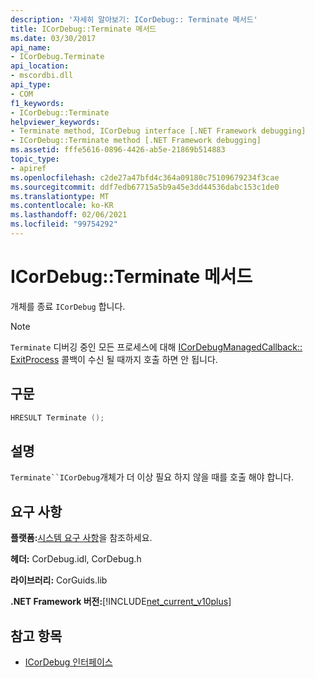 ```yaml
---
description: '자세히 알아보기: ICorDebug:: Terminate 메서드'
title: ICorDebug::Terminate 메서드
ms.date: 03/30/2017
api_name:
- ICorDebug.Terminate
api_location:
- mscordbi.dll
api_type:
- COM
f1_keywords:
- ICorDebug::Terminate
helpviewer_keywords:
- Terminate method, ICorDebug interface [.NET Framework debugging]
- ICorDebug::Terminate method [.NET Framework debugging]
ms.assetid: fffe5616-0896-4426-ab5e-21869b514883
topic_type:
- apiref
ms.openlocfilehash: c2de27a47bfd4c364a09180c75109679234f3cae
ms.sourcegitcommit: ddf7edb67715a5b9a45e3dd44536dabc153c1de0
ms.translationtype: MT
ms.contentlocale: ko-KR
ms.lasthandoff: 02/06/2021
ms.locfileid: "99754292"
---
```

# <a name="icordebugterminate-method"></a>ICorDebug::Terminate 메서드

개체를 종료 `ICorDebug` 합니다.  
  
> [!NOTE]
> `Terminate` 디버깅 중인 모든 프로세스에 대해 [ICorDebugManagedCallback:: ExitProcess](icordebugmanagedcallback-exitprocess-method.md) 콜백이 수신 될 때까지 호출 하면 안 됩니다.  
  
## <a name="syntax"></a>구문  
  
```cpp  
HRESULT Terminate ();  
```  
  
## <a name="remarks"></a>설명  

 `Terminate``ICorDebug`개체가 더 이상 필요 하지 않을 때를 호출 해야 합니다.  
  
## <a name="requirements"></a>요구 사항  

 **플랫폼:**[시스템 요구 사항](../../get-started/system-requirements.md)을 참조하세요.  
  
 **헤더:** CorDebug.idl, CorDebug.h  
  
 **라이브러리:** CorGuids.lib  
  
 **.NET Framework 버전:**[!INCLUDE[net_current_v10plus](../../../../includes/net-current-v10plus-md.md)]  
  
## <a name="see-also"></a>참고 항목

- [ICorDebug 인터페이스](icordebug-interface.md)
